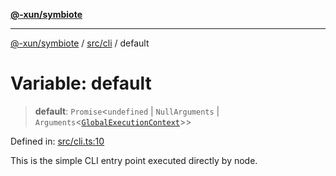 [**@-xun/symbiote**](../../../README.md)

***

[@-xun/symbiote](../../../README.md) / [src/cli](../README.md) / default

# Variable: default

> **default**: `Promise`\<`undefined` \| `NullArguments` \| `Arguments`\<[`GlobalExecutionContext`](../../configure/type-aliases/GlobalExecutionContext.md)\>\>

Defined in: [src/cli.ts:10](https://github.com/Xunnamius/symbiote/blob/1546ab8527a571efe54081d7614bd35a9d6e0c3c/src/cli.ts#L10)

This is the simple CLI entry point executed directly by node.
